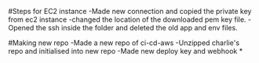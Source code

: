 #Steps for EC2 instance
-Made new connection and copied the private key from ec2 instance
-changed the location of the downloaded pem key file. 
-Opened the ssh inside the folder and deleted the old app and env files.

#Making new repo
-Made a new repo of ci-cd-aws
-Unzipped charlie's repo and initialised into new repo
-Made new deploy key and webhook
    *